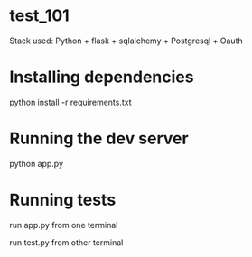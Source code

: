 # test_101
Stack used: Python + flask + sqlalchemy + Postgresql + Oauth

# Installing dependencies

python install -r requirements.txt

# Running the dev server

python app.py

# Running tests

run app.py from one terminal

run test.py from other terminal
